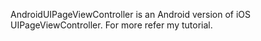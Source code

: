 AndroidUIPageViewController is an Android version of iOS UIPageViewController. For more refer my tutorial.
